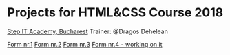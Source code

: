 # Projects for HTML&CSS Course 2018
[Step IT Academy, Bucharest](https://itstep.ro/)
Trainer: @Dragos Dehelean

[Form nr.1](https://thunder889.github.io/Step-IT/Modul%204.0/Index.html)
[Form nr.2](https://thunder889.github.io/Step-IT/Modul%204.0/Index2.html)
[Form nr.3](https://thunder889.github.io/Step-IT/Modul%204.0/Index3.html)
[Form nr.4 - working on it]()

